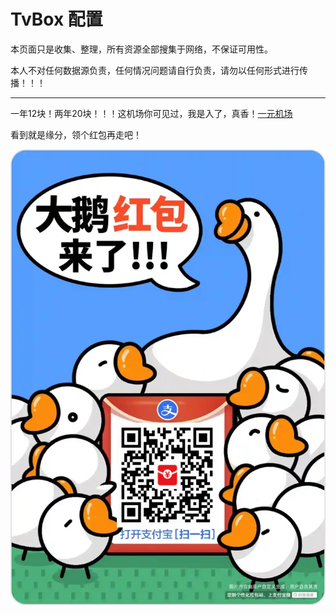 # TvBox 配置

本页面只是收集、整理，所有资源全部搜集于网络，不保证可用性。

本人不对任何数据源负责，任何情况问题请自行负责，请勿以任何形式进行传播！！！

------

一年12块！两年20块！！！这机场你可见过，我是入了，真香！[一元机场](https://xn--4gq62f52gdss.art/#/register?code=BeE38sNs)

看到就是缘分，领个红包再走吧！

![支付宝红包](./支付宝红包.jpg)
